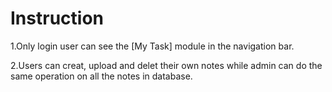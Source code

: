 # Instruction

1.Only login user can see the [My Task] module in the navigation bar.

2.Users can creat, upload and delet their own notes while admin can do the same operation on all the notes in database.
